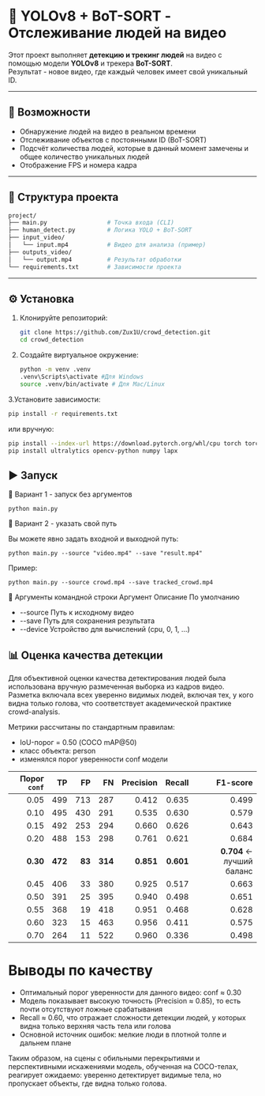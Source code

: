 # 🧠 YOLOv8 + BoT-SORT - Отслеживание людей на видео

Этот проект выполняет **детекцию и трекинг людей** на видео с помощью модели **YOLOv8** и трекера **BoT-SORT**.  
Результат - новое видео, где каждый человек имеет свой уникальный ID.

---

## 🚀 Возможности

- Обнаружение людей на видео в реальном времени  
- Отслеживание объектов с постоянными ID (BoT-SORT)  
- Подсчёт количества людей, которые в данный момент замечены и общее количество уникальных людей  
- Отображение FPS и номера кадра  

---

## 📁 Структура проекта
   
   ```bash
   project/
   ├── main.py                 # Точка входа (CLI)
   ├── human_detect.py         # Логика YOLO + BoT-SORT
   ├── input_video/
   │   └── input.mp4           # Видео для анализа (пример)
   ├── outputs_video/
   │   └── output.mp4          # Результат обработки
   └── requirements.txt        # Зависимости проекта
   ```
---

## ⚙️ Установка

1. Клонируйте репозиторий:
   ```bash
   git clone https://github.com/Zux1U/crowd_detection.git
   cd crowd_detection
   ```
2. Cоздайте виртуальное окружение:
   ```bash
   python -m venv .venv
   .venv\Scripts\activate #Для Windows
   source .venv/bin/activate # Для Mac/Linux
   ```
3.Установите зависимости:
   ```bash
   pip install -r requirements.txt
   ```
или вручную:
   ```bash
pip install --index-url https://download.pytorch.org/whl/cpu torch torchvision
pip install ultralytics opencv-python numpy lapx
   ```

## ▶️ Запуск
🔹 Вариант 1 - запуск без аргументов
   ```
   python main.py
   ```
🔹 Вариант 2 - указать свой путь

Вы можете явно задать входной и выходной путь:
   ```
   python main.py --source "video.mp4" --save "result.mp4"
   ```
Пример:
   ```
   python main.py --source crowd.mp4 --save tracked_crowd.mp4
   ```
🧰 Аргументы командной строки
Аргумент	Описание	По умолчанию
- --source	Путь к исходному видео
- --save	Путь для сохранения результата
- --device	Устройство для вычислений (cpu, 0, 1, …)

## 📊 Оценка качества детекции

Для объективной оценки качества детектирования людей была использована вручную размеченная выборка из кадров видео. Разметка включала всех уверенно видимых людей, включая тех, у кого видна только голова, что соответствует академической практике crowd-analysis.

Метрики рассчитаны по стандартным правилам:
- IoU-порог = 0.50 (COCO mAP@50)
- класс объекта: person
- изменялся порог уверенности conf модели

| Порог `conf` | TP  | FP  | FN  | Precision | Recall | F1-score |
|-------------:|----:|----:|----:|----------:|-------:|---------:|
| 0.05 | 499 | 713 | 287 | 0.412 | 0.635 | 0.499 |
| 0.10 | 495 | 430 | 291 | 0.535 | 0.630 | 0.579 |
| 0.15 | 492 | 253 | 294 | 0.660 | 0.626 | 0.643 |
| 0.20 | 488 | 153 | 298 | 0.761 | 0.621 | 0.684 |
| **0.30** | **472** | **83** | **314** | **0.851** | **0.601** | **0.704** ← лучший баланс |
| 0.45 | 406 | 33  | 380 | 0.925 | 0.517 | 0.663 |
| 0.50 | 391 | 25  | 395 | 0.940 | 0.498 | 0.651 |
| 0.55 | 368 | 19  | 418 | 0.951 | 0.468 | 0.628 |
| 0.60 | 323 | 15  | 463 | 0.956 | 0.411 | 0.575 |
| 0.70 | 264 | 11  | 522 | 0.960 | 0.336 | 0.498 |

# Выводы по качеству
- Оптимальный порог уверенности для данного видео: conf ≈ 0.30
- Модель показывает высокую точность (Precision ≈ 0.85), то есть почти отсутствуют ложные срабатывания
- Recall ≈ 0.60, что отражает сложности детекции людей, у которых видна только верхняя часть тела или голова
- Основной источник ошибок: мелкие люди в плотной толпе и дальнем плане

Таким образом, на сцены с обильными перекрытиями и перспективными искажениями модель, обученная на COCO-телах, реагирует ожидаемо: уверенно детектирует видимые тела, но пропускает объекты, где видна только голова.
